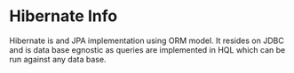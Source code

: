 # Hibernate Info
Hibernate is and JPA implementation using ORM model.
It resides on JDBC and is data base egnostic as queries are implemented in HQL which can be run against any data base.
